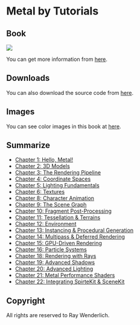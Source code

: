 # Metal by Tutorials

## Book

![](http://mobile.kyobobook.co.kr/common/image/resize?url=http://image.kyobobook.co.kr/images/book/large/988/l9781942878988.jpg)

You can get more information from [here](https://store.raywenderlich.com/products/metal-by-tutorials).

## Downloads

You can also download the source code from [here](https://store.raywenderlich.com/products/metal-by-tutorials-source-code).

## Images

You can see color images in this book at [here](https://www.raywenderlich.com/books/metal-by-tutorials).

## Summarize

 * [Chapter 1: Hello, Metal!](https://github.com/daemyung/metal-by-tutorials/tree/main/01-introduction-to-metal)
 * [Chapter 2: 3D Models](https://github.com/daemyung/metal-by-tutorials/tree/main/02-3d-models)
 * [Chapter 3: The Rendering Pipeline](https://github.com/daemyung/metal-by-tutorials/tree/main/03-rendering-pipeline)
 * [Chapter 4: Coordinate Spaces](https://github.com/daemyung/metal-by-tutorials/tree/main/04-3d-transforms)
 * [Chapter 5: Lighting Fundamentals](https://github.com/daemyung/metal-by-tutorials/tree/main/05-lighting-fundamentals)
 * [Chapter 6: Textures](https://github.com/daemyung/metal-by-tutorials/tree/main/06-textures)
 * [Chapter 8: Character Animation](https://github.com/daemyung/metal-by-tutorials/tree/main/08-character-animation)
 * [Chapter 9: The Scene Graph](https://github.com/daemyung/metal-by-tutorials/tree/main/09-scene-graph)
 * [Chapter 10: Fragment Post-Processing](https://github.com/daemyung/metal-by-tutorials/tree/main/10-trees-and-fog)
 * [Chapter 11: Tessellation & Terrains](https://github.com/daemyung/metal-by-tutorials/tree/main/11-tesselation-and-terrains)
 * [Chapter 12: Environment](https://github.com/daemyung/metal-by-tutorials/tree/main/12-environment)
 * [Chapter 13: Instancing & Procedural Generation](https://github.com/daemyung/metal-by-tutorials/tree/main/13-procedural-generation)
 * [Chapter 14: Multipass & Deferred Rendering](https://github.com/daemyung/metal-by-tutorials/tree/main/14-multipass-rendering)
 * [Chapter 15: GPU-Driven Rendering](https://github.com/daemyung/metal-by-tutorials/tree/main/15-gpu-driven-rendering)
 * [Chapter 16: Particle Systems](https://github.com/daemyung/metal-by-tutorials/tree/main/16-particle-systems)
 * [Chapter 18: Rendering with Rays](https://github.com/daemyung/metal-by-tutorials/tree/main/18-rendering-with-rays)
 * [Chapter 19: Advanced Shadows](https://github.com/daemyung/metal-by-tutorials/tree/main/19-shadows)
 * [Chapter 20: Advanced Lighting](https://github.com/daemyung/metal-by-tutorials/tree/main/20-advanced-lighting)
 * [Chapter 21: Metal Performance Shaders](https://github.com/daemyung/metal-by-tutorials/tree/main/21-metal-performance-shaders)
 * [Chapter 22: Integrating SpirteKit & SceneKit](https://github.com/daemyung/metal-by-tutorials/tree/main/22-integrating-spritekit-scenekit)

## Copyright

All rights are reserved to Ray Wenderlich.
